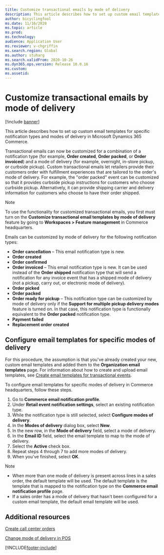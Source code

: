 ```yaml
---
title: Customize transactional emails by mode of delivery
description: This article describes how to set up custom email templates for specific notification types and modes of delivery in Microsoft Dynamics 365 Commerce.
author: bicyclingfool
ms.date: 11/16/2020
ms.topic: article
ms.prod: 
ms.technology: 
audience: Application User
ms.reviewer: v-chgriffin
ms.search.region: Global
ms.author: stuharg
ms.search.validFrom: 2020-10-26
ms.dyn365.ops.version: Release 10.0.16
ms.custom: 
ms.assetid: 
---
```


# Customize transactional emails by mode of delivery

[!include [banner](includes/banner.md)]

This article describes how to set up custom email templates for specific notification types and modes of delivery in Microsoft Dynamics 365 Commerce.

Transactional emails can now be customized for a combination of a notification type (for example, **Order created**, **Order packed**, or **Order invoiced**) and a mode of delivery (for example, overnight, in-store pickup, or curbside pickup). Custom transactional emails let retailers provide their customers order with fulfillment experiences that are tailored to the order's mode of delivery. For example, the "order packed" event can be customized so that it provides curbside pickup instructions for customers who choose curbside pickup. Alternatively, it can provide shipping carrier and delivery information for customers who choose to have their order shipped.

> [!NOTE]
> To use the functionality for customized transactional emails, you first must turn on the **Customize transactional email templates by mode of delivery** feature by going to **Workspaces \> Feature management** in Commerce headquarters.

Emails can be customized by mode of delivery for the following notification types:

- **Order cancellation** – This email notification type is new.
- **Order created**
- **Order confirmed**
- **Order invoiced** – This email notification type is new. It can be used instead of the **Order shipped** notification type that will send a notification for any invoice event that has a shipped mode of delivery (not a pickup, carry out, or electronic mode of delivery).
- **Order picked**
- **Order packed**
- **Order ready for pickup** – This notification type can be customized by mode of delivery only if the **Support for multiple pickup delivery modes** feature is turned on. In that case, this notification type is functionally equivalent to the **Order packed** notification type.
- **Payment failed**
- **Replacement order created**

## Configure email templates for specific modes of delivery

For this procedure, the assumption is that you've already created your new, custom email templates and added them to the **Organization email templates** page. For information about how to create and upload email templates, see [Create email templates for transactional events](email-templates-transactions.md).

To configure email templates for specific modes of delivery in Commerce headquarters, follow these steps.

1. Go to **Commerce email notification profile**.
1. Under **Retail event notification settings**, select an existing notification type.
1. While the notification type is still selected, select **Configure modes of delivery**.
1. In the **Modes of delivery** dialog box, select **New**.
1. In the new row, in the **Mode of delivery** field, select a mode of delivery.
1. In the **Email ID** field, select the email template to map to the mode of delivery.
1. Select the **Active** check box.
1. Repeat steps 4 through 7 to add more modes of delivery.
1. When you've finished, select **OK**.

> [!NOTE]
> - When more than one mode of delivery is present across lines in a sales order, the default template will be used. The default template is the template that is mapped to the notification type on the **Commerce email notification profile** page.
> - If a sales order has a mode of delivery that hasn't been configured for a custom email template, the default email template will be used.

## Additional resources

[Create call center orders](tasks/create-call-center-orders.md)

[Change mode of delivery in POS](pos-change-delivery-mode.md)


[!INCLUDE[footer-include](../includes/footer-banner.md)]
